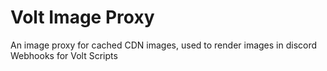 # Volt Image Proxy
An image proxy for cached CDN images, used to render images in discord Webhooks for Volt Scripts